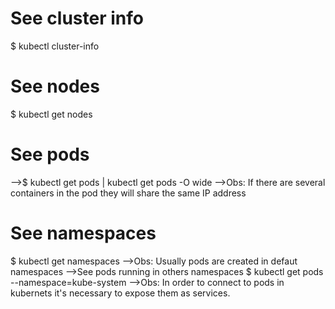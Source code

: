 # See cluster info
$ kubectl cluster-info

# See nodes
$ kubectl get nodes

# See pods
-->$ kubectl get pods | kubectl get pods -O wide
-->Obs: If there are several containers in the pod they will share the same IP address

# See namespaces
$ kubectl get namespaces
-->Obs: Usually pods are created in defaut namespaces
-->See pods running in others namespaces
   $ kubectl get pods --namespace=kube-system
-->Obs: In order to connect to pods in kubernets it's necessary to expose them as services.



